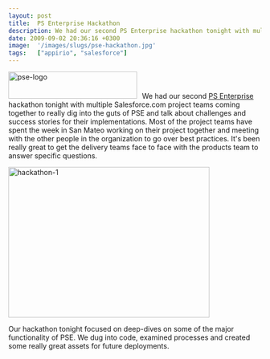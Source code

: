 ```yaml
---
layout: post
title:  PS Enterprise Hackathon
description: We had our second PS Enterprise hackathon tonight with multiple Salesforce.com project teams coming together to really dig into the guts of PSE and talk about challenges and success stories for their implementations. Most of the project teams have spent the week in San Mateo working on their project together and meeting with the other people in the organization to go over best practices. Its been really great to get the delivery teams face to face with the products team to answer specific questi
date: 2009-09-02 20:36:16 +0300
image:  '/images/slugs/pse-hackathon.jpg'
tags:   ["appirio", "salesforce"]
---
```

<p><a href="http://www.appirio.com/products/SvcsResource_PSE.php"><img class="alignleft size-full wp-image-1174" style="padding-right:10px;" title="pse-logo" src="http://res.cloudinary.com/blog-jeffdouglas-com/image/upload/v1400399509/pse-logo1_vaq20a.png" alt="pse-logo" width="256" height="54" /></a>We had our second <a href="http://www.appirio.com/products/SvcsResource_PSE.php" target="_blank">PS Enterprise</a> hackathon tonight with multiple Salesforce.com project teams coming together to really dig into the guts of PSE and talk about challenges and success stories for their implementations. Most of the project teams have spent the week in San Mateo working on their project together and meeting with the other people in the organization to go over best practices. It's been really great to get the delivery teams face to face with the products team to answer specific questions.</p>
<p><a href="http://res.cloudinary.com/blog-jeffdouglas-com/image/upload/v1400399508/hackathon-1_tnmtqs.jpg"><img class="alignnone size-full wp-image-1177" title="hackathon-1" src="http://res.cloudinary.com/blog-jeffdouglas-com/image/upload/v1400399508/hackathon-1_tnmtqs.jpg" alt="hackathon-1" width="400" height="300" /></a></p>
<p>Our hackathon tonight focused on deep-dives on some of the major functionality of PSE. We dug into code, examined processes and created some really great assets for future deployments.</p>

